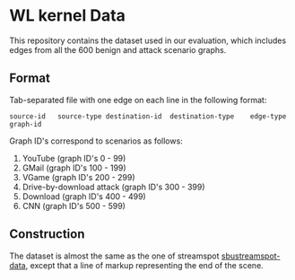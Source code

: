 # WL kernel Data

This repository contains the dataset used in our evaluation, which includes edges from all the
600 benign and attack scenario graphs. 

## Format

Tab-separated file with one edge on each line in the following format:

```
source-id	source-type	destination-id	destination-type	edge-type	graph-id
```

Graph ID's correspond to scenarios as follows:
   
   1. YouTube (graph ID's 0 - 99)
   2. GMail (graph ID's 100 - 199)
   3. VGame (graph ID's 200 - 299)
   4. Drive-by-download attack (graph ID's 300 - 399)
   5. Download (graph ID's 400 - 499)
   6. CNN (graph ID's 500 - 599)

## Construction

The dataset is almost the same as the one of streamspot [sbustreamspot-data][1], except that a line of markup representing the end of the scene.


[1]: https://github.com/sbustreamspot/sbustreamspot-data
